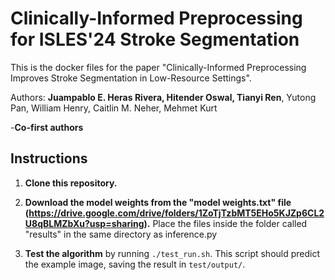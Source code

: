 # Clinically-Informed Preprocessing for ISLES'24 Stroke Segmentation

This is the docker files for the paper "Clinically-Informed Preprocessing Improves Stroke Segmentation in Low-Resource Settings".

Authors:
**Juampablo E. Heras Rivera, Hitender Oswal, Tianyi Ren**, Yutong Pan, William Henry, Caitlin M. Neher, Mehmet Kurt

-**Co-first authors**

## Instructions

1. **Clone this repository.**

2. **Download the model weights from the "model weights.txt" file (https://drive.google.com/drive/folders/1ZoTjTzbMT5EHo5KJZp6CL2U8qBLMZbXu?usp=sharing).** Place the files inside the folder called "results" in the same directory as inference.py

4. **Test the algorithm** by running `./test_run.sh`. This script should predict the example image, saving the result in `test/output/`.
